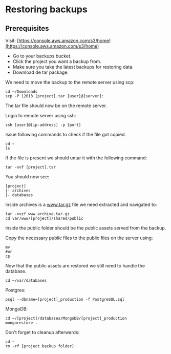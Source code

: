 # Restoring backups

## Prerequisites

Visit: [https://console.aws.amazon.com/s3/home](https://console.aws.amazon.com/s3/home)

* Go to your backups bucket.
* Click the project you want a backup from.
* Make sure you take the latest backups for restoring data.
* Download de tar package.

We need to move the backup to the remote server using scp:

```
cd ~/Downloads
scp -P 12013 [project].tar [user]@[server]:
```

The tar file should now be on the remote server.

Login to remote server using ssh:

```
ssh [user]@[ip-address] -p [port]
```

Issue following commands to check if the file got copied.

```
cd ~
ls
```

If the file is present we should untar it with the following command:

```
tar -xvf [project].tar
```

You should now see:

```
[project]
|- archives
|- databases
```

Inside archives is a www.tar.gz file we need extracted and navigated to:

```
tar -xvzf www_archive.tar.gz
cd var/www/[project]/shared/public
```

Inside the public folder should be the public assets served from the backup.

Copy the necessary public files to the public files on the server using:

```
mv
#or
cp
```

Now that the public assets are restored we still need to handle the database.

```
cd ~/var/databases
```

Postgres:

```
psql --dbname=[project]_production -f PostgreSQL.sql
```

MongoDB:

```
cd ~/[project]/databases/MongoDB/[project]_production
mongorestore .
```


Don't forget to cleanup afterwards:

```
cd ~
rm -rf [project backup folder]
```
